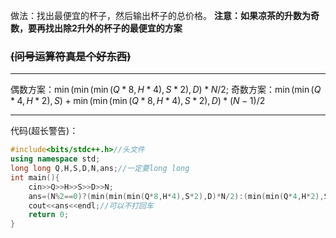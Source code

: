 做法：找出最便宜的杯子，然后输出杯子的总价格。
**注意：如果凉茶的升数为奇数，要再找出除2升外的杯子的最便宜的方案**
### ~~$($问号运算符真是个好东西$)$~~

------------

偶数方案：$\min(\min(\min(Q*8,H*4),S*2),D)*N/2;$
奇数方案：$\min(\min(Q*4,H*2),S)+\min(\min(\min(Q*8,H*4),S*2),D)*(N-1)/2$


------------
代码(超长警告)：
```cpp
#include<bits/stdc++.h>//头文件
using namespace std;
long long Q,H,S,D,N,ans;//一定要long long
int main(){
    cin>>Q>>H>>S>>D>>N;
    ans=(N%2==0)?(min(min(min(Q*8,H*4),S*2),D)*N/2):(min(min(Q*4,H*2),S)+min(min(min(Q*8,H*4),S*2),D)*(N-1)/2);//为什么不能直接输出，是我的问题吗
    cout<<ans<<endl;//可以不打回车
	return 0;
}
```